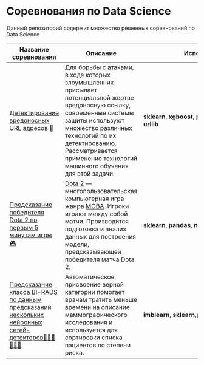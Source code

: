 # Соревнования по Data Science

Данный репозиторий содержит множество решенных соревнований по Data Science

| Название соревнования                                                                                                                                                                   | Описание                                                                                                                                                                                                                                                                            | Используемые библиотеки                                                                  |
| --------------------------------------------------------------------------------------------------------------------------------------------------------------------------------------- | ----------------------------------------------------------------------------------------------------------------------------------------------------------------------------------------------------------------------------------------------------------------------------------- | ---------------------------------------------------------------------------------------- |
| [Детектирование вредоносных URL адресов 🔗](https://github.com/voropaevv/ds_competitions/tree/master/detecting_malicious_URLs)                                                          | Для борьбы с атаками, в ходе которых злоумышленник присылает потенциальной жертве вредоносную ссылку, современные системы защиты используют множество различных технологий по их детектированию. Рассматривается применение технологий машинного обучения для этой задачи.          | __sklearn__, __xgboost__, __pandas__, __numpy__, __seaborn__, __matplotlib__, __urllib__ |
| [Предсказание победителя Dota 2 по первым 5 минутам игры 🎮](https://github.com/voropaevv/ds_competitions/tree/master/dota_analysis)                                                    | [Dota 2](https://ru.wikipedia.org/wiki/Dota_2) — многопользовательская компьютерная игра жанра [MOBA](https://ru.wikipedia.org/wiki/MOBA). Игроки играют между собой матчи. Производится подготовка и анализ данных для построения модели, предсказывающей победителя матча Dota 2. | __sklearn__, __pandas__, __numpy__, __seaborn__, __matplotlib__, __tqdm__                |
| [Предсказание класса BI-RADS по данным предсказаний нескольких нейронных сетей-детекторов👨🏼‍⚕️🧑🏼‍⚕️](https://github.com/voropaevv/ds_competitions/tree/master/Mammography_ODS_2021) | Автоматическое присвоение верной категории помогает врачам тратить меньше времени на описание маммографического исследования и используется для сортировки списка пациентов по степени риска.                                                                                       | **imblearn**, **sklearn**,**pandas**,**numpy**,**plotly**,__tqdm__, __matplotlib__       |